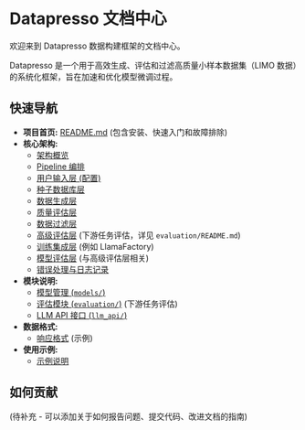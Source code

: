 # Datapresso 文档中心

欢迎来到 Datapresso 数据构建框架的文档中心。

Datapresso 是一个用于高效生成、评估和过滤高质量小样本数据集（LIMO 数据）的系统化框架，旨在加速和优化模型微调过程。

## 快速导航

*   **项目首页:** [README.md](../README.md) (包含安装、快速入门和故障排除)
*   **核心架构:**
    *   [架构概览](architecture/00_overview.md)
    *   [Pipeline 编排](architecture/00a_pipeline_orchestration.md)
    *   [用户输入层 (配置)](architecture/01_user_input_layer.md)
    *   [种子数据库层](architecture/02_seed_db_layer.md)
    *   [数据生成层](architecture/03_data_generation_layer.md)
    *   [质量评估层](architecture/04_quality_assessment_layer.md)
    *   [数据过滤层](architecture/05_data_filtering_layer.md)
    *   [高级评估层](architecture/06_advanced_assessment_layer.md) (下游任务评估，详见 `evaluation/README.md`)
    *   [训练集成层](architecture/07_training_integration_layer.md) (例如 LlamaFactory)
    *   [模型评估层](architecture/08_model_evaluation_layer.md) (与高级评估层相关)
    *   [错误处理与日志记录](architecture/09_error_handling_logging.md)
*   **模块说明:**
    *   [模型管理 (`models/`)](../models/README.md)
    *   [评估模块 (`evaluation/`)](../evaluation/README.md) (下游任务评估)
    *   [LLM API 接口 (`llm_api/`)](llm_api/README.md)
*   **数据格式:**
    *   [响应格式](data_format/response_format.md) (示例)
*   **使用示例:**
    *   [示例说明](../examples/README.md)

## 如何贡献

(待补充 - 可以添加关于如何报告问题、提交代码、改进文档的指南)